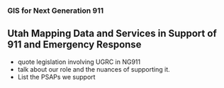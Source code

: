 ### GIS for Next Generation 911

 ## Utah Mapping Data and Services in Support of 911 and Emergency Response

 - quote legislation involving UGRC in NG911
 - talk about our role and the nuances of supporting it.
 - List the PSAPs we support
